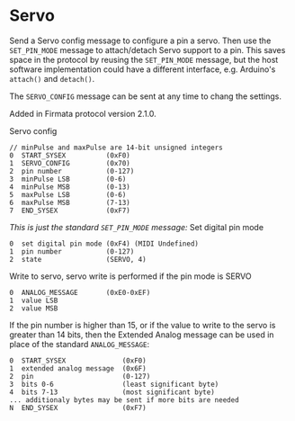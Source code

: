 Servo
===

Send a Servo config message to configure a pin a servo. Then use the `SET_PIN_MODE`
message to attach/detach Servo support to a pin. This saves space in the protocol
by reusing the `SET_PIN_MODE` message, but the host software implementation
could have a different interface, e.g. Arduino's `attach()` and `detach()`.

The `SERVO_CONFIG` message can be sent at any time to chang the settings.

Added in Firmata protocol version 2.1.0.

Servo config
```
// minPulse and maxPulse are 14-bit unsigned integers
0  START_SYSEX          (0xF0)
1  SERVO_CONFIG         (0x70)
2  pin number           (0-127)
3  minPulse LSB         (0-6)
4  minPulse MSB         (0-13)
5  maxPulse LSB         (0-6)
6  maxPulse MSB         (7-13)
7  END_SYSEX            (0xF7)
```

*This is just the standard `SET_PIN_MODE` message:*
Set digital pin mode
```
0  set digital pin mode (0xF4) (MIDI Undefined)
1  pin number           (0-127)
2  state                (SERVO, 4)
```

Write to servo, servo write is performed if the pin mode is SERVO
```
0  ANALOG_MESSAGE       (0xE0-0xEF)
1  value LSB
2  value MSB
```

If the pin number is higher than 15, or if the value to write to the servo is
greater than 14 bits, then the Extended Analog message can be used in place
of the standard `ANALOG_MESSAGE`:

```
0  START_SYSEX              (0xF0)
1  extended analog message  (0x6F)
2  pin                      (0-127)
3  bits 0-6                 (least significant byte)
4  bits 7-13                (most significant byte)
... additionaly bytes may be sent if more bits are needed
N  END_SYSEX                (0xF7)
```
